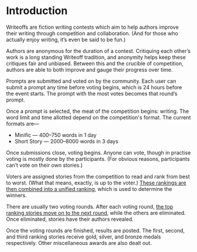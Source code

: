 # Introduction

Writeoffs are fiction writing contests which aim to help authors improve their writing through competition and collaboration. (And for those who actually enjoy writing, it’s even be said to be fun.)

Authors are anonymous for the duration of a contest. Critiquing each other’s work is a long standing Writeoff tradition, and anonymity helps keep these critiques fair and unbiased. Between this and the crucible of competition, authors are able to both improve and gauge their progress over time.

Prompts are submitted and voted on by the community. Each user can submit a prompt any time before voting begins, which is 24 hours before the event starts. The prompt with the most votes becomes that round’s prompt.

Once a prompt is selected, the meat of the competition begins: writing. The word limit and time allotted depend on the competition's format. The current formats are&mdash;

* Minific &mdash; 400&ndash;750 words in 1 day
* Short Story &mdash; 2000&ndash;8000 words in 3 days

Once submissions close, voting begins. Anyone can vote, though in practise voting is mostly done by the participants. (For obvious reasons, participants can’t vote on their own stories.)

Voters are assigned stories from the competition to read and rank from best to worst. (What that means, exactly, is up to the voter.) [These rankings are then combined into a unified ranking](/faq#How-does-the-voting-algorithm-work), which is used to determine the winners.

There are usually two voting rounds. After each voting round, [the top ranking stories move on to the next round](/faq#How-many-entries-move-on-to-the-finals), while the others are eliminated. Once eliminated, stories have their authors revealed.

Once the voting rounds are finished, results are posted. The first, second, and third ranking stories receive gold, silver, and bronze medals respectively. Other miscellaneous awards are also dealt out.
